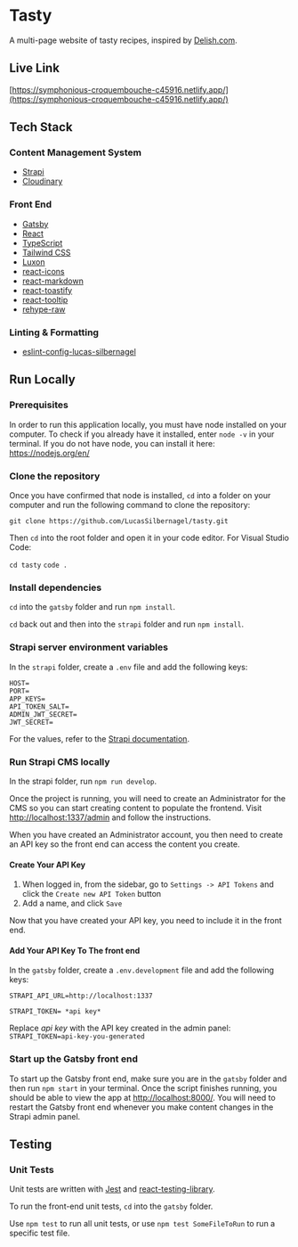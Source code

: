 # Tasty

A multi-page website of tasty recipes, inspired by [Delish.com](https://www.delish.com/).

## Live Link

[https://symphonious-croquembouche-c45916.netlify.app/](https://symphonious-croquembouche-c45916.netlify.app/)

## Tech Stack

### Content Management System

- [Strapi](https://strapi.io/)
- [Cloudinary](https://cloudinary.com/)

### Front End

- [Gatsby](https://www.gatsbyjs.com/)
- [React](https://reactjs.org/)
- [TypeScript](https://www.typescriptlang.org/)
- [Tailwind CSS](https://tailwindcss.com/)
- [Luxon](https://www.npmjs.com/package/luxon)
- [react-icons](https://www.npmjs.com/package/react-icons)
- [react-markdown](https://www.npmjs.com/package/react-markdown)
- [react-toastify](https://www.npmjs.com/package/react-toastify)
- [react-tooltip](https://www.npmjs.com/package/react-tooltip)
- [rehype-raw](https://www.npmjs.com/package/rehype-raw)

### Linting & Formatting

- [eslint-config-lucas-silbernagel](https://www.npmjs.com/package/eslint-config-lucas-silbernagel)

## Run Locally

### Prerequisites

In order to run this application locally, you must have node installed on your computer. To check if you already have it installed, enter `node -v` in your terminal. If you do not have node, you can install it here: https://nodejs.org/en/

### Clone the repository

Once you have confirmed that node is installed, `cd` into a folder on your computer and run the following command to clone the repository:

`git clone https://github.com/LucasSilbernagel/tasty.git`

Then `cd` into the root folder and open it in your code editor. For Visual Studio Code:

`cd tasty`
`code .`

### Install dependencies

`cd` into the `gatsby` folder and run `npm install`.

`cd` back out and then into the `strapi` folder and run `npm install`.

### Strapi server environment variables

In the `strapi` folder, create a `.env` file and add the following keys:

```
HOST=
PORT=
APP_KEYS=
API_TOKEN_SALT=
ADMIN_JWT_SECRET=
JWT_SECRET=
```

For the values, refer to the [Strapi documentation](https://docs.strapi.io/developer-docs/latest/getting-started/introduction.html).

### Run Strapi CMS locally

In the strapi folder, run `npm run develop`.

Once the project is running, you will need to create an Administrator for the CMS so you can start creating content to populate the frontend. Visit [http://localhost:1337/admin](http://localhost:1337/admin) and follow the instructions.

When you have created an Administrator account, you then need to create an API key so the front end can access the content you create.

#### Create Your API Key

1. When logged in, from the sidebar, go to `Settings -> API Tokens` and click the `Create new API Token` button
1. Add a name, and click `Save`

Now that you have created your API key, you need to include it in the front end.

#### Add Your API Key To The front end

In the `gatsby` folder, create a `.env.development` file and add the following keys:

`STRAPI_API_URL=http://localhost:1337`

`STRAPI_TOKEN= *api key*`

Replace *api key* with the API key created in the admin panel:
`STRAPI_TOKEN=api-key-you-generated`

### Start up the Gatsby front end

To start up the Gatsby front end, make sure you are in the `gatsby` folder and then run `npm start` in your terminal. Once the script finishes running, you should be able to view the app at [http://localhost:8000/](http://localhost:8000/). You will need to restart the Gatsby front end whenever you make content changes in the Strapi admin panel.

## Testing

### Unit Tests

Unit tests are written with [Jest](https://jestjs.io/) and [react-testing-library](https://testing-library.com/).

To run the front-end unit tests, `cd` into the `gatsby` folder.

Use `npm test` to run all unit tests, or use `npm test SomeFileToRun` to run a specific test file.
